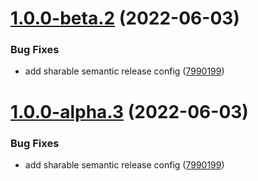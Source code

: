 # [1.0.0-beta.2](https://github.com/commercelayer/react-utils/compare/v1.0.0-beta.1...v1.0.0-beta.2) (2022-06-03)


### Bug Fixes

* add sharable semantic release config ([7990199](https://github.com/commercelayer/react-utils/commit/7990199d6c240b07cb805854605d967957d82c45))

# [1.0.0-alpha.3](https://github.com/commercelayer/react-utils/compare/v1.0.0-alpha.2...v1.0.0-alpha.3) (2022-06-03)


### Bug Fixes

* add sharable semantic release config ([7990199](https://github.com/commercelayer/react-utils/commit/7990199d6c240b07cb805854605d967957d82c45))
